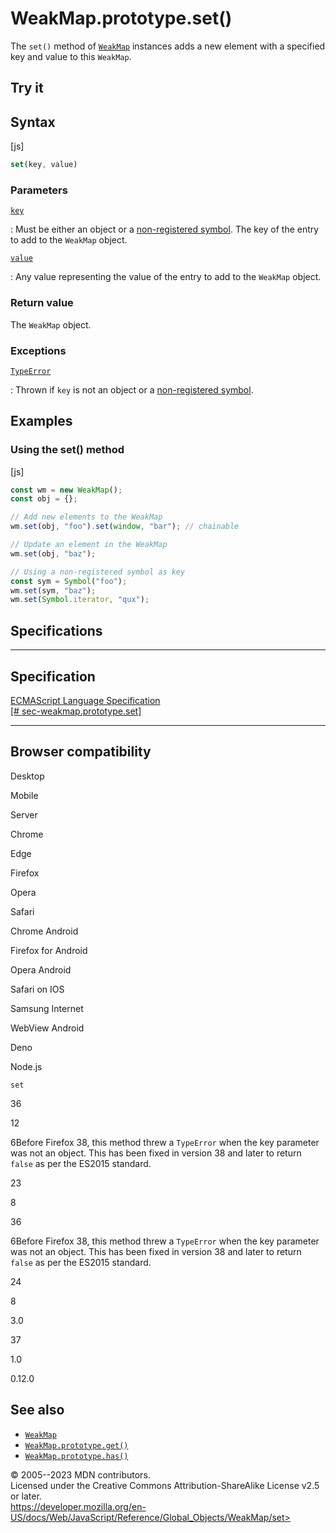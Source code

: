 WeakMap.prototype.set()
=======================

 
The `set()` method of [`WeakMap`](../weakmap) instances adds a new
element with a specified key and value to this `WeakMap`.


 
Try it 
------

 



 
Syntax
------

 
 
 
[js]


```js
set(key, value)
```




 
### Parameters

 

[`key`](#key)

:   Must be either an object or a [non-registered
    symbol](../symbol#shared_symbols_in_the_global_symbol_registry). The
    key of the entry to add to the `WeakMap` object.

[`value`](#value)

:   Any value representing the value of the entry to add to the
    `WeakMap` object.



 
### Return value 

 
The `WeakMap` object.



 
### Exceptions

 

[`TypeError`](../typeerror)

:   Thrown if `key` is not an object or a [non-registered
    symbol](../symbol#shared_symbols_in_the_global_symbol_registry).



 
Examples
--------


 
### Using the set() method 

 
 
 
[js]


```js
const wm = new WeakMap();
const obj = {};

// Add new elements to the WeakMap
wm.set(obj, "foo").set(window, "bar"); // chainable

// Update an element in the WeakMap
wm.set(obj, "baz");

// Using a non-registered symbol as key
const sym = Symbol("foo");
wm.set(sym, "baz");
wm.set(Symbol.iterator, "qux");
```




Specifications
--------------

 
  -------------------------------------------------------------------------------------------------------------------------
  Specification
  -------------------------------------------------------------------------------------------------------------------------
  [ECMAScript Language Specification\
  [\#
  sec-weakmap.prototype.set]](https://tc39.es/ecma262/multipage/keyed-collections.html#sec-weakmap.prototype.set)

  -------------------------------------------------------------------------------------------------------------------------


Browser compatibility 
---------------------

 


Desktop

Mobile

Server

Chrome

Edge

Firefox

Opera

Safari

Chrome Android

Firefox for Android

Opera Android

Safari on IOS

Samsung Internet

WebView Android

Deno

Node.js

`set`

36

12

6Before Firefox 38, this method threw a `TypeError` when the key
parameter was not an object. This has been fixed in version 38 and later
to return `false` as per the ES2015 standard.

23

8

36

6Before Firefox 38, this method threw a `TypeError` when the key
parameter was not an object. This has been fixed in version 38 and later
to return `false` as per the ES2015 standard.

24

8

3.0

37

1.0

0.12.0

 
See also 
--------

 
-   [`WeakMap`](../weakmap)
-   [`WeakMap.prototype.get()`](get)
-   [`WeakMap.prototype.has()`](has)



 
© 2005--2023 MDN contributors.\
Licensed under the Creative Commons Attribution-ShareAlike License v2.5
or later.\
https://developer.mozilla.org/en-US/docs/Web/JavaScript/Reference/Global_Objects/WeakMap/set>

